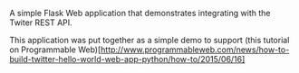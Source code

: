 A simple Flask Web application that demonstrates integrating with the Twiter REST API.

This application was put together as a simple demo to support (this tutorial on Programmable Web)[http://www.programmableweb.com/news/how-to-build-twitter-hello-world-web-app-python/how-to/2015/06/16]
